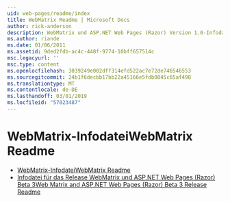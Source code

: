 ```yaml
---
uid: web-pages/readme/index
title: WebMatrix Readme | Microsoft Docs
author: rick-anderson
description: WebMatrix und ASP.NET Web Pages (Razor) Version 1.0-Infodatei
ms.author: riande
ms.date: 01/06/2011
ms.assetid: 9ded2fdb-ac4c-448f-9774-10bff657514c
msc.legacyurl: ''
msc.type: content
ms.openlocfilehash: 3039249e002dff314efd522ac7e72de746546553
ms.sourcegitcommit: 24b1f6decbb17bb22a45166e5fdb0845c65af498
ms.translationtype: MT
ms.contentlocale: de-DE
ms.lasthandoff: 03/01/2019
ms.locfileid: "57023487"
---
```

<a name="webmatrix-readme"></a><span data-ttu-id="311b6-103">WebMatrix-Infodatei</span><span class="sxs-lookup"><span data-stu-id="311b6-103">WebMatrix Readme</span></span>
====================
- [<span data-ttu-id="311b6-104">WebMatrix-Infodatei</span><span class="sxs-lookup"><span data-stu-id="311b6-104">WebMatrix Readme</span></span>](overview.md)
- [<span data-ttu-id="311b6-105">Infodatei für das Release WebMatrix und ASP.NET Web Pages (Razor) Beta 3</span><span class="sxs-lookup"><span data-stu-id="311b6-105">Web Matrix and ASP.NET Web Pages (Razor) Beta 3 Release Readme</span></span>](beta3.md)
